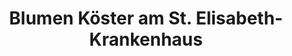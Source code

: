 ---
title: "Blumen Köster am St. Elisabeth-Krankenhaus"
url: /dorsten/blumen-koester-am-st-elisabeth-krankenhaus/
shop: Blumen
---